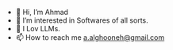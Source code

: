 - 👋 Hi, I’m Ahmad
- 👀 I’m interested in Softwares of all sorts.
- 💞️ I Lov LLMs.
- 📫 How to reach me a.alghooneh@gmail.com

<!---
aalghooneh/aalghooneh is a ✨ special ✨ repository because its `README.md` (this file) appears on your GitHub profile.
You can click the Preview link to take a look at your changes.
--->
